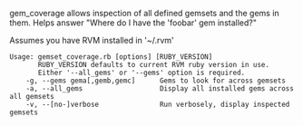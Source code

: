 gem_coverage allows inspection of all defined gemsets and the gems in them.  Helps answer "Where do I have the 'foobar' gem installed?"

Assumes you have RVM installed in '~/.rvm'

    Usage: gemset_coverage.rb [options] [RUBY_VERSION]
           RUBY_VERSION defaults to current RVM ruby version in use.
           Either '--all_gems' or '--gems' option is required.
        -g, --gems gema[,gemb,gemc]      Gems to look for across gemsets
        -a, --all_gems                   Display all installed gems across all gemsets
        -v, --[no-]verbose               Run verbosely, display inspected gemsets

